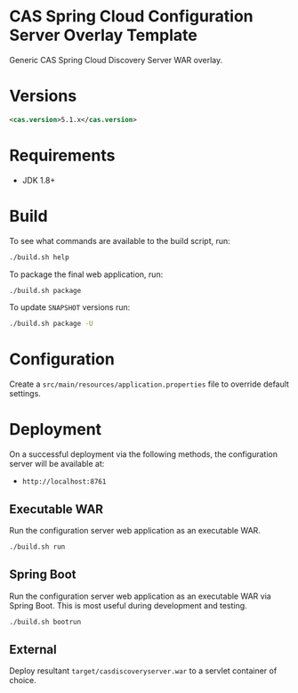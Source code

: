 CAS Spring Cloud Configuration Server Overlay Template
============================

Generic CAS Spring Cloud Discovery Server WAR overlay.

# Versions

```xml
<cas.version>5.1.x</cas.version>
```

# Requirements
* JDK 1.8+

# Build

To see what commands are available to the build script, run:

```bash
./build.sh help
```

To package the final web application, run:

```bash
./build.sh package
```

To update `SNAPSHOT` versions run:

```bash
./build.sh package -U
```

# Configuration

Create a `src/main/resources/application.properties` file to override default settings.

# Deployment

On a successful deployment via the following methods, the configuration server will be available at:

* `http://localhost:8761`

## Executable WAR

Run the configuration server web application as an executable WAR.

```bash
./build.sh run
```

## Spring Boot

Run the configuration server web application as an executable WAR via Spring Boot. This is most useful during development and testing.

```bash
./build.sh bootrun
```

## External

Deploy resultant `target/casdiscoveryserver.war`  to a servlet container of choice.